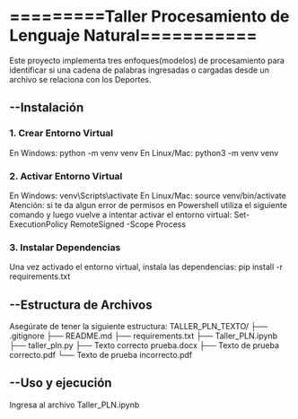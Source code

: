 # =========Taller Procesamiento de Lenguaje Natural===========
Este proyecto implementa tres enfoques(modelos) de procesamiento para identificar si una cadena de palabras ingresadas o cargadas desde un archivo se relaciona con los Deportes.

## --Instalación
### 1. Crear Entorno Virtual
En Windows:
python -m venv venv
En Linux/Mac:
python3 -m venv venv
### 2. Activar Entorno Virtual
En Windows:
venv\Scripts\activate
En Linux/Mac:
source venv/bin/activate
Atención: si te da algun error de permisos en Powershell utiliza el siguiente comando y luego vuelve a intentar activar el entorno virtual:
Set-ExecutionPolicy RemoteSigned -Scope Process
### 3. Instalar Dependencias
Una vez activado el entorno virtual, instala las dependencias:
pip install -r requirements.txt
## --Estructura de Archivos
Asegúrate de tener la siguiente estructura:
TALLER_PLN_TEXTO/
├── .gitignore
├── README.md
├── requirements.txt
├── Taller_PLN.ipynb
├── taller_pln.py
├── Texto correcto prueba.docx
├── Texto de prueba correcto.pdf
└── Texto de prueba incorrecto.pdf
## --Uso y ejecución
Ingresa al archivo Taller_PLN.ipynb